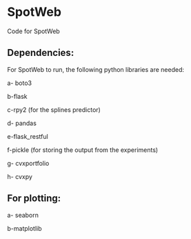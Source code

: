 # SpotWeb
Code for SpotWeb

## Dependencies:

For SpotWeb to run, the following python libraries are needed:

a- boto3

b-flask

c-rpy2 (for the splines predictor)

d- pandas

e-flask_restful

f-pickle (for storing the output from the experiments)

g- cvxportfolio

h- cvxpy


## For plotting:

a- seaborn

b-matplotlib


